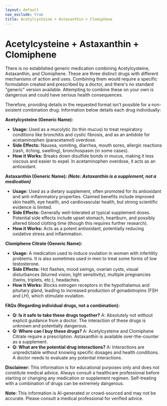 ```yaml
---
layout: default
nav_exclude: true
title: Acetylcysteine + Astaxanthin + Clomiphene
---
```


# Acetylcysteine + Astaxanthin + Clomiphene

There is no established generic medication combining Acetylcysteine, Astaxanthin, and Clomiphene.  These are three distinct drugs with different mechanisms of action and uses.  Combining them would require a specific formulation created and prescribed by a doctor, and there's no standard "generic" version available.  Attempting to combine these on your own is dangerous and could have serious health consequences.

Therefore, providing details in the requested format isn't possible for a non-existent combination drug.  Information below details each drug individually:

**Acetylcysteine (Generic Name):**

* **Usage:**  Used as a mucolytic (to thin mucus) to treat respiratory conditions like bronchitis and cystic fibrosis, and as an antidote for acetaminophen (paracetamol) overdose.
* **Side Effects:**  Nausea, vomiting, diarrhea, mouth sores, allergic reactions (rash, itching, swelling), bronchospasm (in some cases).
* **How it Works:** Breaks down disulfide bonds in mucus, making it less viscous and easier to expel. In acetaminophen overdose, it acts as an antioxidant.

**Astaxanthin (Generic Name):  *(Note: Astaxanthin is a supplement, not a medication)***

* **Usage:**  Used as a dietary supplement, often promoted for its antioxidant and anti-inflammatory properties.  Claimed benefits include improved skin health, eye health, and cardiovascular health, but strong scientific evidence is limited.
* **Side Effects:** Generally well-tolerated at typical supplement doses.  Potential side effects include upset stomach, heartburn, and possibly altered blood clotting time (though this requires further research).
* **How it Works:**  Acts as a potent antioxidant, potentially reducing oxidative stress and inflammation.

**Clomiphene Citrate (Generic Name):**

* **Usage:**  A medication used to induce ovulation in women with infertility problems.  It is also sometimes used in men to treat some forms of low testosterone.
* **Side Effects:**  Hot flashes, mood swings, ovarian cysts, visual disturbances (blurred vision, light sensitivity), multiple pregnancies (twins, triplets, etc.), headaches.
* **How it Works:**  Blocks estrogen receptors in the hypothalamus and pituitary gland, leading to increased production of gonadotropins (FSH and LH), which stimulate ovulation.


**FAQs (Regarding individual drugs, not a combination):**

* **Q: Is it safe to take these drugs together?** A:  Absolutely not without explicit guidance from a doctor.  The interaction of these drugs is unknown and potentially dangerous.
* **Q: Where can I buy these drugs?** A:  Acetylcysteine and Clomiphene Citrate require a prescription.  Astaxanthin is available over-the-counter as a supplement.
* **Q: What are the potential drug interactions?** A:  Interactions are unpredictable without knowing specific dosages and health conditions. A doctor needs to evaluate any potential interactions.

**Disclaimer:** This information is for educational purposes only and does not constitute medical advice.  Always consult a healthcare professional before starting or changing any medication or supplement regimen.  Self-treating with a combination of drugs can be extremely dangerous.


**Note:** This information is AI-generated or crowd-sourced and may not be accurate. Please consult a medical professional for verified advice.